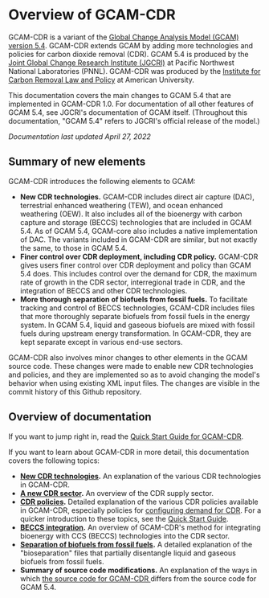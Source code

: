 ﻿# Overview of GCAM-CDR

GCAM-CDR is a variant of the [Global Change Analysis Model (GCAM)](http://www.globalchange.umd.edu/gcam/) [version 5.4](http://jgcri.github.io/gcam-doc/). GCAM-CDR extends GCAM by adding more technologies and policies for carbon dioxide removal (CDR). GCAM 5.4 is produced by the [Joint Global Change Research Institute (JGCRI)](http://www.globalchange.umd.edu/) at Pacific Northwest National Laboratories (PNNL). GCAM-CDR was produced by the [Institute for Carbon Removal Law and Policy](https://carbonremoval.info) at American University.

This documentation covers the main changes to GCAM 5.4 that are implemented in GCAM-CDR 1.0.  For documentation of all other features of GCAM 5.4, see JGCRI's documentation of GCAM itself. (Throughout this documentation, "GCAM 5.4" refers to JGCRI's official release of the model.)

_Documentation last updated April 27, 2022_

## Summary of new elements

GCAM-CDR introduces the following elements to GCAM:

- **New CDR technologies.** GCAM-CDR includes direct air capture (DAC), terrestrial enhanced weathering (TEW), and ocean enhanced weathering (OEW). It also includes all of the bioenergy with carbon capture and storage (BECCS) technologies that are included in GCAM 5.4. As of GCAM 5.4, GCAM-core also includes a native implementation of DAC. The variants included in GCAM-CDR are similar, but not exactly the same, to those in GCAM 5.4.
- **Finer control over CDR deployment, including CDR policy.** GCAM-CDR gives users finer control over CDR deployment and policy than GCAM 5.4 does. This includes control over the demand for CDR, the maximum rate of growth in the CDR sector, interregional trade in CDR, and the integration of BECCS and other CDR technologies.
- **More thorough separation of biofuels from fossil fuels.** To facilitate tracking and control of BECCS technologies, GCAM-CDR includes files that more thoroughly separate biofuels from fossil fuels in the energy system. In GCAM 5.4, liquid and gaseous biofuels are mixed with fossil fuels during upstream energy transformation. In GCAM-CDR, they are kept separate except in various end-use sectors.

GCAM-CDR also involves minor changes to other elements in the GCAM source code. These changes were made to enable new CDR technologies and policies, and they are implemented so as to avoid changing the model's behavior when using existing XML input files. The changes are visible in the commit history of this Github repository.
 
## Overview of documentation

If you want to jump right in, read the [Quick Start Guide for GCAM-CDR](./GCAM-CDR_quick_start_guide.md).

If you want to learn about GCAM-CDR in more detail, this documentation covers the following topics:

- **[New CDR technologies](./CDR_technologies.md).** An explanation of the various CDR technologies in GCAM-CDR.
- **[A new CDR sector](./CDR_supply_sector.md).** An overview of the CDR supply sector.
- **[CDR policies](./CDR_policies.md).** Detailed explanation of the various CDR policies  available in GCAM-CDR, especially policies for [configuring demand for CDR](./CDR_policies.md#configuring-demand-for-CDR). For a quicker introduction to these topics, see the [Quick Start Guide](./GCAM-CDR_quick_start_guide.md#CDR-policy-files).
- **[BECCS integration](./BECCS_integration.md).** An overview of GCAM-CDR's method for integrating bioenergy with CCS (BECCS) technologies into the CDR sector.
- **[Separation of biofuels from fossil fuels](bioenergy_separation.md).** A detailed explanation of the "bioseparation" files that partially disentangle liquid and gaseous biofuels from fossil fuels.
- **Summary of source code modifications.** An explanation of the ways in which [the source code for GCAM-CDR ](../cvs/objects/) differs from the source code for GCAM 5.4.
